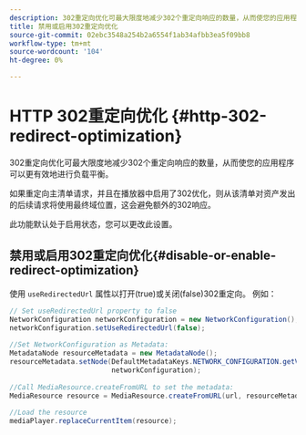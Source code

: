 ```yaml
---
description: 302重定向优化可最大限度地减少302个重定向响应的数量，从而使您的应用程序可以更有效地进行负载平衡。
title: 禁用或启用302重定向优化
source-git-commit: 02ebc3548a254b2a6554f1ab34afbb3ea5f09bb8
workflow-type: tm+mt
source-wordcount: '104'
ht-degree: 0%

---
```


# HTTP 302重定向优化 {#http-302-redirect-optimization}

302重定向优化可最大限度地减少302个重定向响应的数量，从而使您的应用程序可以更有效地进行负载平衡。

如果重定向主清单请求，并且在播放器中启用了302优化，则从该清单对资产发出的后续请求将使用最终域位置，这会避免额外的302响应。

此功能默认处于启用状态，您可以更改此设置。

## 禁用或启用302重定向优化{#disable-or-enable-redirect-optimization}

使用 `useRedirectedUrl` 属性以打开(true)或关闭(false)302重定向。
例如：

```java
// Set useRedirectedUrl property to false 
NetworkConfiguration networkConfiguration = new NetworkConfiguration(); 
networkConfiguration.setUseRedirectedUrl(false); 
 
//Set NetworkConfiguration as Metadata: 
MetadataNode resourceMetadata = new MetadataNode();  
resourceMetadata.setNode(DefaultMetadataKeys.NETWORK_CONFIGURATION.getValue(),  
                         networkConfiguration); 
 
//Call MediaResource.createFromURL to set the metadata: 
MediaResource resource = MediaResource.createFromURL(url, resourceMetadata); 
  
//Load the resource 
mediaPlayer.replaceCurrentItem(resource);
```
